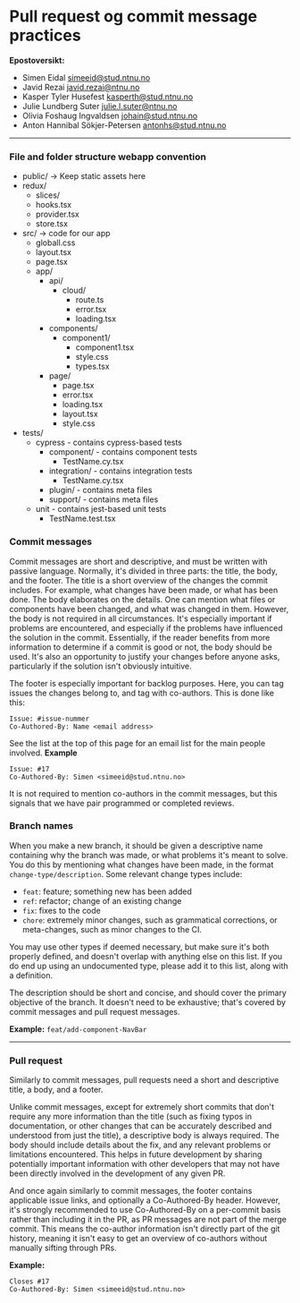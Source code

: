 # Pull request og commit message practices

**Epostoversikt:**
- Simen Eidal <simeeid@stud.ntnu.no>
- Javid Rezai <javid.rezai@ntnu.no>
- Kasper Tyler Husefest <kasperth@stud.ntnu.no>
- Julie Lundberg Suter <julie.l.suter@ntnu.no>
- Olivia Foshaug Ingvaldsen <johain@stud.ntnu.no>
- Anton Hannibal Sökjer-Petersen <antonhs@stud.ntnu.no>

---

### File and folder structure webapp convention
- public/  -> Keep static assets here
- redux/
  - slices/
  - hooks.tsx
  - provider.tsx
  - store.tsx
- src/ -> code for our app
  - globall.css
  - layout.tsx
  - page.tsx 
  - app/
    - api/
      - cloud/
        - route.ts
        - error.tsx
        - loading.tsx
    - components/
      - component1/
        - component1.tsx
        - style.css
        - types.tsx
    - page/
      - page.tsx
      - error.tsx
      - loading.tsx
      - layout.tsx
      - style.css 
- tests/ 
  - cypress - contains cypress-based tests
      - component/ - contains component tests
          - TestName.cy.tsx
      - integration/ - contains integration tests
          - TestName.cy.tsx
      - plugin/ - contains meta files
      - support/ - contains meta files
  - unit    - contains jest-based unit tests
      - TestName.test.tsx

### Commit messages
Commit messages are short and descriptive, and must be written with passive language. Normally, it's divided in three parts: the title, the body, and the footer. The title is a short overview of the changes the commit includes. For example, what changes have been made, or what has been done. The body elaborates on the details. One can mention what files or components have been changed, and what was changed in them. However, the body is not required in all circumstances. It's especially important if problems are encountered, and especially if the problems have influenced the solution in the commit. Essentially, if the reader benefits from more information to determine if a commit is good or not, the body should be used. It's also an opportunity to justify your changes before anyone asks, particularly if the solution isn't obviously intuitive.

The footer is especially important for backlog purposes. Here, you can  tag issues the changes belong to, and tag with co-authors. This is done like this:
```
Issue: #issue-nummer
Co-Authored-By: Name <email address>
```
See the list at the top of this page for an email list for the main people involved.
**Example**
```
Issue: #17
Co-Authored-By: Simen <simeeid@stud.ntnu.no>
```

It is not required to mention co-authors in the commit messages, but this signals that we have pair programmed or completed reviews.

### Branch names
When you make a new branch, it should be given a descriptive name containing why the branch was made, or what problems it's meant to solve. You do this by mentioning what changes have been made, in the format `change-type/description`. Some relevant change types include:

* `feat`: feature; something new has been added
* `ref`: refactor; change of an existing change
* `fix`: fixes to the code
* `chore`: extremely minor changes, such as grammatical corrections, or meta-changes, such as minor changes to the CI.

You may use other types if deemed necessary, but make sure it's  both properly defined, and doesn't overlap with anything else on this list. If you do end up using an undocumented type, please add it to this list, along with a definition.

The description should be short and concise, and should cover the primary objective of the branch. It doesn't need to be exhaustive; that's covered by commit messages and pull request messages.

**Example:** `feat/add-component-NavBar`

---

### Pull request

Similarly to commit messages, pull requests need a short and descriptive title, a body, and a footer.

Unlike commit messages, except for extremely short commits that don't require any more information than the title (such as fixing typos in documentation, or other changes that can be accurately described and understood from just the title), a descriptive body is always required. The body should include details about the fix, and any relevant problems or limitations encountered. This helps in future development by sharing potentially important information with other developers that may not have been directly involved in the development of any given PR.

And once again similarly to commit messages, the footer contains applicable issue links, and optionally a Co-Authored-By header. However, it's strongly recommended to use Co-Authored-By on a per-commit basis rather than including it in the PR, as PR messages are not part of the merge commit. This means the co-author information isn't directly part of the git history, meaning it isn't easy to get an overview of co-authors without manually sifting through PRs.

**Example:**
```
Closes #17
Co-Authored-By: Simen <simeeid@stud.ntnu.no>
```
